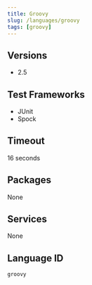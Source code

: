 ```yaml
---
title: Groovy
slug: /languages/groovy
tags: [groovy]
---
```



## Versions

- 2.5

## Test Frameworks
- JUnit
- Spock

## Timeout
16 seconds

## Packages
None

## Services
None

## Language ID

`groovy`
